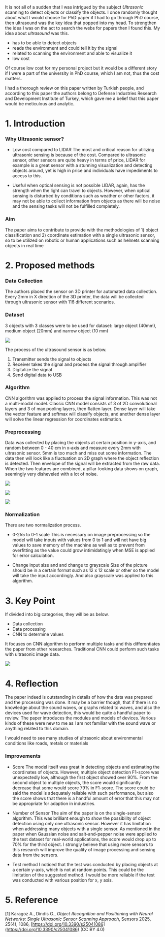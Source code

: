 It is not all of a sudden that I was intrigued by the subject *Ultrasonic* scanning to detect objects or classify the objects. I once randomly thought about what I would choose for PhD paper if I had to go through PhD course, then ultrasound was the key idea that popped into my head. To strengthen the idea I was on the act to search the webs for papers then I found this.
My idea about *ultrasound* was this.

* has to be able to detect objects
* reads the environment and could tell it by the signal
* related to scanning the environment and able to visualize it
* low cost

Of course low cost for my personal project but it would be a different story if I were a part of the university in PhD course, which I am not, thus the cost matters.

I had a thorough review on this paper written by Turkish people, and according to this paper the authors belong to Defense Industries Research and Development Institute of Turkey, which gave me a belief that this paper would be meticulous and analytic.

# 1. Introduction
### Why Ultrasonic sensor?
* Low cost compared to LIDAR
The most and critical reason for utilizing ultrasonic sensing is because of the cost. Compared to ultrasonic sensor, other sensors are quite heavy in terms of price, LIDAR for example is a great sensor with a stunning visualization and detecting objects around, yet is high in price and individuals have impediments to access to this.

* Useful when optical sensing is not possible
LIDAR, again, has the strength when the light can travel to objects. However, when optical sensing is disturbed by conditions such as weather or other factors, it may not be able to collect information from objects as there will be noise and the sensing tasks will not be fulfilled completely.

### Aim
The paper aims to contribute to provide with the methodologies of 1) object classification and 2) coordinate estimation with a single ultrasonic sensor, so to be utilized on robotic or human applications such as helmets scanning objects in real time

# 2. Proposed methods
### Data Collection
The authors placed the sensor on 3D printer for automated data collection. Every 2mm in X direction of the 3D printer, the data will be collected through ultrasonic sensor with 116 different scenarios.
### Dataset
3 objects with 3 classes were to be used for dataset: large object (40mm), medium object (20mm) and narrow object (10 mm)

![](objects_sensor.png)

The process of the ultrasound sensor is as below.
1. Transmitter sends the signal to objects
2. Receiver takes the signal and process the signal through amplifier
3. Digitalize the signal
4. Send digital data to USB

### Algorithm
CNN algorithm was applied to process the signal information. This was not a multi-modal model. Classic CNN model consists of 3 of 2D convolutional layers and 3 of max pooling layers, then flatten layer. Dense layer will take the vector feature and softmax will classify objects, and another dense layer will solve the linear regression for coordinates estimation.

### Preprocessing
Data was collected by placing the objects at certain position in y-axis, and random between 0 - 40 cm in x-axis and measure every 2mm with ultrasonic sensor. 5mm is too much and miss out some information.
The data then will look like a fluctuation on 2D graph where the object reflection is detected. Then envelope of the signal will be extracted from the raw data. When the two features are combined, a pillar-looking data shows on graph, seemingly very disheveled with a lot of noise.

![](wave.png)

![](envelope.png)

![](combination.png)
### Normalization
There are two normalization process.

* 0-255 to 0-1 scale
This is necessary on image preprocessing so the model will take inputs with values from 0 to 1 and will not have big values to save memory of the machine as well as to prevent from overfitting as the value could grow intimidatingly when MSE is applied for error calculation.

* Change input size and and change to grayscale
Size of the picture should be in a certain format such as 12 x 12 scale or other so the model will take the input accordingly. And also grayscale was applied to this algorithm.

# 3. Key Point
If divided into big categories, they will be as below.
* Data collection
* Data processing
* CNN to determine values

It focuses on CNN algorithm to perform multiple tasks and this differentiates the paper from other researches. Traditional CNN could perform such tasks with ultrasonic image data.

![](detection.png)

# 4. Reflection
The paper indeed is outstanding in details of how the data was prepared and the processing was done. It may be a barrier though, that if there is no knowledge about the sound waves, or graphs related to waves, and also the devices used for wave detection, this would be quite a handful paper to review. The paper introduces the modules and models of devices. Various kinds of these were new to me as I am not familiar with the sound wave or anything related to this domain.

I would need to see many studies of ultrasonic about environmental conditions like roads, metals or materials 

### Improvements
* Score
The model itself was great in detecting objects and estimating the coordinates of objects. However, multiple object detection F1-score was unexpectedly low, although the first object showed over 90%. From the second object to multiple objects, the score would significantly decrease that some would score 79% in F1-score. The score could be said the model is adequately reliable with such performance, but also the score shows that there is a handful amount of error that this may not be appropriate for adaption in industries.

* Number of Sensor
The aim of the paper is on the single-sensor algorithm. This was brilliant enough to show the possibility of object detection using only one ultrasonic sensor. However it has limitation when addressing many objects with a single sensor. As mentioned in the paper when Gaussian noise and salt-and-pepper noise were applied to the test dataset for real-world applications, the score would drop up to 70% for the third object. I strongly believe that using more sensors to this research will improve the quality of image processing and sensing data from the sensors.

* Test method
I noticed that the test was conducted by placing objects at a certain y-axis, which is not at random points. This could be the limitation of the suggested method. I would be more reliable if the test was conducted with various position for x, y axis.

# 5. Reference
[1] Karagoz A., Dindis G., _Object Recognition and Positioning with Neural Networks: Single Ultrasonic Sensor Scanning Approach_, Sensors 2025, 25(4), 1086, [https://doi.org/10.3390/s25041086](https://doi.org/10.3390/s25041086) (CC BY 4.0)